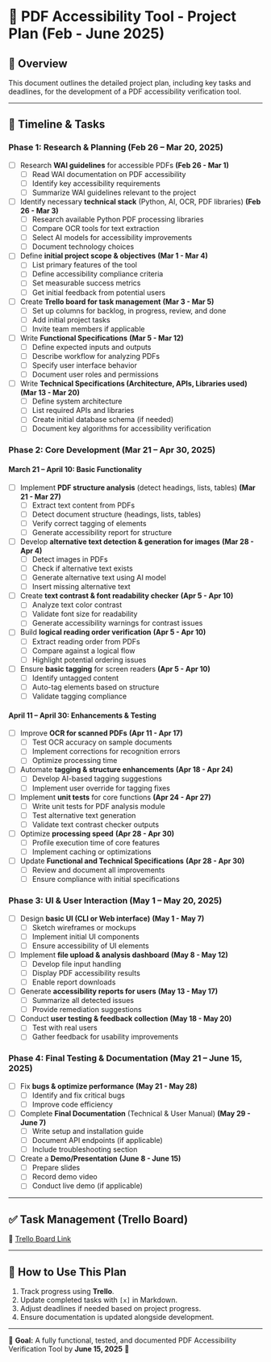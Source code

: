 # 📅 PDF Accessibility Tool - Project Plan (Feb - June 2025)

## 📌 Overview

This document outlines the detailed project plan, including key tasks and deadlines, for the development of a PDF accessibility verification tool.

---

## 📆 Timeline & Tasks

### **Phase 1: Research & Planning (Feb 26 – Mar 20, 2025)**

- [ ] Research **WAI guidelines** for accessible PDFs **(Feb 26 - Mar 1)**
  - [ ] Read WAI documentation on PDF accessibility
  - [ ] Identify key accessibility requirements
  - [ ] Summarize WAI guidelines relevant to the project

- [ ] Identify necessary **technical stack** (Python, AI, OCR, PDF libraries) **(Feb 26 - Mar 3)**
  - [ ] Research available Python PDF processing libraries
  - [ ] Compare OCR tools for text extraction
  - [ ] Select AI models for accessibility improvements
  - [ ] Document technology choices

- [ ] Define **initial project scope & objectives** **(Mar 1 - Mar 4)**
  - [ ] List primary features of the tool
  - [ ] Define accessibility compliance criteria
  - [ ] Set measurable success metrics
  - [ ] Get initial feedback from potential users

- [ ] Create **Trello board for task management** **(Mar 3 - Mar 5)**
  - [ ] Set up columns for backlog, in progress, review, and done
  - [ ] Add initial project tasks
  - [ ] Invite team members if applicable

- [ ] Write **Functional Specifications** **(Mar 5 - Mar 12)**
  - [ ] Define expected inputs and outputs
  - [ ] Describe workflow for analyzing PDFs
  - [ ] Specify user interface behavior
  - [ ] Document user roles and permissions

- [ ] Write **Technical Specifications (Architecture, APIs, Libraries used)** **(Mar 13 - Mar 20)**
  - [ ] Define system architecture
  - [ ] List required APIs and libraries
  - [ ] Create initial database schema (if needed)
  - [ ] Document key algorithms for accessibility verification

### **Phase 2: Core Development (Mar 21 – Apr 30, 2025)**

#### **March 21 – April 10: Basic Functionality**

- [ ] Implement **PDF structure analysis** (detect headings, lists, tables) **(Mar 21 - Mar 27)**
  - [ ] Extract text content from PDFs
  - [ ] Detect document structure (headings, lists, tables)
  - [ ] Verify correct tagging of elements
  - [ ] Generate accessibility report for structure

- [ ] Develop **alternative text detection & generation for images** **(Mar 28 - Apr 4)**
  - [ ] Detect images in PDFs
  - [ ] Check if alternative text exists
  - [ ] Generate alternative text using AI model
  - [ ] Insert missing alternative text

- [ ] Create **text contrast & font readability checker** **(Apr 5 - Apr 10)**
  - [ ] Analyze text color contrast
  - [ ] Validate font size for readability
  - [ ] Generate accessibility warnings for contrast issues

- [ ] Build **logical reading order verification** **(Apr 5 - Apr 10)**
  - [ ] Extract reading order from PDFs
  - [ ] Compare against a logical flow
  - [ ] Highlight potential ordering issues

- [ ] Ensure **basic tagging** for screen readers **(Apr 5 - Apr 10)**
  - [ ] Identify untagged content
  - [ ] Auto-tag elements based on structure
  - [ ] Validate tagging compliance

#### **April 11 – April 30: Enhancements & Testing**

- [ ] Improve **OCR for scanned PDFs** **(Apr 11 - Apr 17)**
  - [ ] Test OCR accuracy on sample documents
  - [ ] Implement corrections for recognition errors
  - [ ] Optimize processing time

- [ ] Automate **tagging & structure enhancements** **(Apr 18 - Apr 24)**
  - [ ] Develop AI-based tagging suggestions
  - [ ] Implement user override for tagging fixes

- [ ] Implement **unit tests** for core functions **(Apr 24 - Apr 27)**
  - [ ] Write unit tests for PDF analysis module
  - [ ] Test alternative text generation
  - [ ] Validate text contrast checker outputs

- [ ] Optimize **processing speed** **(Apr 28 - Apr 30)**
  - [ ] Profile execution time of core features
  - [ ] Implement caching or optimizations

- [ ] Update **Functional and Technical Specifications** **(Apr 28 - Apr 30)**
  - [ ] Review and document all improvements
  - [ ] Ensure compliance with initial specifications

### **Phase 3: UI & User Interaction (May 1 – May 20, 2025)**

- [ ] Design **basic UI (CLI or Web interface)** **(May 1 - May 7)**
  - [ ] Sketch wireframes or mockups
  - [ ] Implement initial UI components
  - [ ] Ensure accessibility of UI elements

- [ ] Implement **file upload & analysis dashboard** **(May 8 - May 12)**
  - [ ] Develop file input handling
  - [ ] Display PDF accessibility results
  - [ ] Enable report downloads

- [ ] Generate **accessibility reports for users** **(May 13 - May 17)**
  - [ ] Summarize all detected issues
  - [ ] Provide remediation suggestions

- [ ] Conduct **user testing & feedback collection** **(May 18 - May 20)**
  - [ ] Test with real users
  - [ ] Gather feedback for usability improvements

### **Phase 4: Final Testing & Documentation (May 21 – June 15, 2025)**

- [ ] Fix **bugs & optimize performance** **(May 21 - May 28)**
  - [ ] Identify and fix critical bugs
  - [ ] Improve code efficiency

- [ ] Complete **Final Documentation** (Technical & User Manual) **(May 29 - June 7)**
  - [ ] Write setup and installation guide
  - [ ] Document API endpoints (if applicable)
  - [ ] Include troubleshooting section

- [ ] Create a **Demo/Presentation** **(June 8 - June 15)**
  - [ ] Prepare slides
  - [ ] Record demo video
  - [ ] Conduct live demo (if applicable)

---

## ✅ Task Management (Trello Board)

🔗 [Trello Board Link](https://trello.com/b/yi5AC3K2/management)

---

## 📂 How to Use This Plan

1. Track progress using **Trello**.
2. Update completed tasks with `[x]` in Markdown.
3. Adjust deadlines if needed based on project progress.
4. Ensure documentation is updated alongside development.

---

🎯 **Goal:** A fully functional, tested, and documented PDF Accessibility Verification Tool by **June 15, 2025** 🚀
